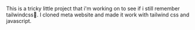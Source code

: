 This is a tricky little project that i'm working on to see if i still remember tailwindcss🌚.
I cloned meta website and made it work with tailwind css and javascript.